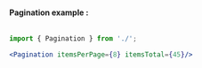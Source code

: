 #### Pagination example : 
```jsx

import { Pagination } from './';

<Pagination itemsPerPage={8} itemsTotal={45}/>


```


